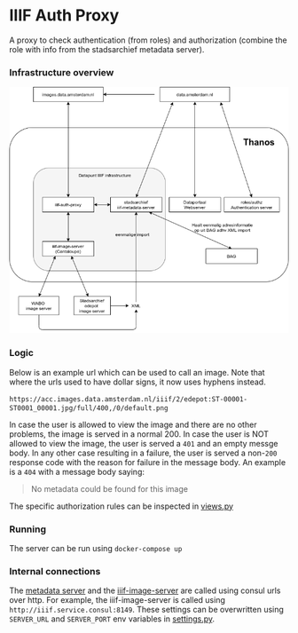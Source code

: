 # IIIF Auth Proxy
A proxy to check authentication (from roles) and authorization (combine the role with info from the 
stadsarchief metadata server).

### Infrastructure overview

![The infrastructure](iiif_infrastructure_v4.png)

### Logic

Below is an example url which can be used to call an image. Note that where the urls used to have dollar signs, it 
now uses hyphens instead. 

    https://acc.images.data.amsterdam.nl/iiif/2/edepot:ST-00001-ST0001_00001.jpg/full/400,/0/default.png

In case the user is allowed to view the image and there are no other problems, the image is served in a normal 200.
In case the user is NOT allowed to view the image, the user is served a `401` and an empty messge body.
In any other case resulting in a failure, the user is served a non-`200` response code with the reason for failure 
in the message body. An example is a `404` with a message body saying:

> No metadata could be found for this image

The specific authorization rules can be inspected in [views.py](src/iiif/views.py)

### Running

The server can be run using `docker-compose up`

### Internal connections
The [metadata server](https://github.com/Amsterdam/stadsarchief) and the 
[iiif-image-server](https://github.com/Amsterdam/iiif-image-server) are called using consul urls over http. For 
example, the iiif-image-server is called using `http://iiif.service.consul:8149`. These settings can be overwritten 
using `SERVER_URL` and `SERVER_PORT` env variables in [settings.py](src/main/settings.py). 
